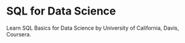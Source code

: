 # SQL for Data Science

Learn SQL Basics for Data Science by University of California, Davis, Coursera.
